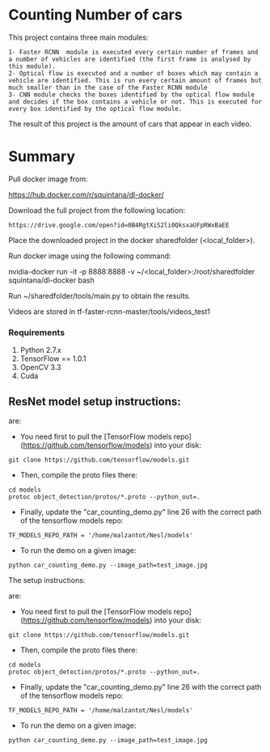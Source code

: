# Counting Number of cars

This project contains three main modules:

	1- Faster RCNN  module is executed every certain number of frames and a number of vehicles are identified (the first frame is analysed by this module).
	2- Optical flow is executed and a number of boxes which may contain a vehicle are identified. This is run every certain amount of frames but much smaller than in the case of the Faster RCNN module
	3- CNN module checks the boxes identified by the optical flow module and decides if the box contains a vehicle or not. This is executed for every box identified by the optical flow module.


The result of this project is the amount of cars that appear in each video.

# Summary

Pull docker image from:

https://hub.docker.com/r/squintana/dl-docker/

Download the full project from the following location:

	https://drive.google.com/open?id=0B4RgtXiS2li0QksxaUFpRWxBaEE

Place the downloaded project in the docker sharedfolder (<local_folder>).

Run docker image using the following command:

nvidia-docker run -it -p 8888:8888 -v ~/<local_folder>:/root/sharedfolder squintana/dl-docker bash

Run ~/sharedfolder/tools/main.py to obtain the results.
	
Videos are stored in tf-faster-rcnn-master/tools/videos_test1


### Requirements
1. Python 2.7.x
2. TensorFlow == 1.0.1 
3. OpenCV 3.3
4. Cuda


## ResNet model setup instructions:

are:

* You need first to pull the [TensorFlow models repo] (https://github.com/tensorflow/models) into your disk:
```
git clone https://github.com/tensorflow/models.git
```
* Then, compile the proto files there:
```
cd models
protoc object_detection/protos/*.proto --python_out=.
```


* Finally, update the "car_counting_demo.py" line 26 with the correct path of the tensorflow models repo:
```
TF_MODELS_REPO_PATH = '/home/malzantot/Nesl/models'
```

* To run the demo on a given image:

```
python car_counting_demo.py --image_path=test_image.jpg 
```
The setup instructions:

are:

* You need first to pull the [TensorFlow models repo] (https://github.com/tensorflow/models) into your disk:
```
git clone https://github.com/tensorflow/models.git
```
* Then, compile the proto files there:
```
cd models
protoc object_detection/protos/*.proto --python_out=.
```


* Finally, update the "car_counting_demo.py" line 26 with the correct path of the tensorflow models repo:
```
TF_MODELS_REPO_PATH = '/home/malzantot/Nesl/models'
```

* To run the demo on a given image:

```
python car_counting_demo.py --image_path=test_image.jpg 
```

